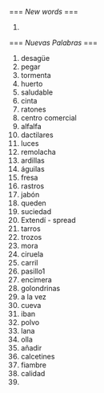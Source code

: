 === *New words* ===

1. 

=== *Nuevas Palabras* ===

1. desagüe
2. pegar
3. tormenta
4. huerto
5. saludable
6. cinta    
7. ratones
8. centro comercial
9. alfalfa
10. dactilares
11. luces
12. remolacha
13. ardillas
14. águilas
15. fresa
16. rastros
17. jabón
18. queden
19. suciedad
20. Extendí - spread
21. tarros
22. trozos
23. mora
24. ciruela
25. carril
26. pasillo1
27. encimera
28. golondrinas
29. a la vez
30. cueva
31. iban
32. polvo
33. lana
34. olla
35. añadir
36. calcetines
37. fiambre
38. calidad
39. 
